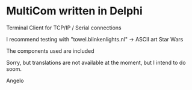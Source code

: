 
# MultiCom written in Delphi

Terminal Client for TCP/IP / Serial connections

I recommend testing with "towel.blinkenlights.nl" -> ASCII art Star Wars

The components used are included

Sorry, but translations are not available at the moment, but I intend to do soom.

Angelo
